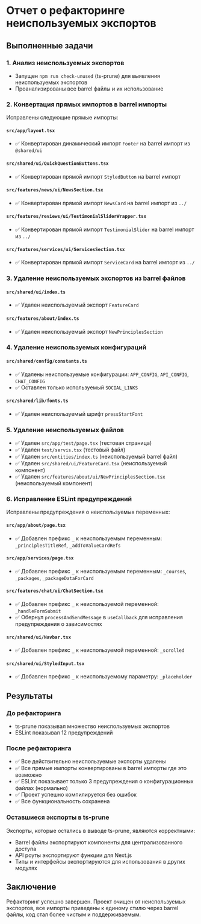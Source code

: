 # Отчет о рефакторинге неиспользуемых экспортов

## Выполненные задачи

### 1. Анализ неиспользуемых экспортов

- Запущен `npm run check-unused` (ts-prune) для выявления неиспользуемых экспортов
- Проанализированы все barrel файлы и их использование

### 2. Конвертация прямых импортов в barrel импорты

Исправлены следующие прямые импорты:

#### `src/app/layout.tsx`

- ✅ Конвертирован динамический импорт `Footer` на barrel импорт из `@shared/ui`

#### `src/shared/ui/QuickQuestionButtons.tsx`

- ✅ Конвертирован прямой импорт `StyledButton` на barrel импорт

#### `src/features/news/ui/NewsSection.tsx`

- ✅ Конвертирован прямой импорт `NewsCard` на barrel импорт из `../`

#### `src/features/reviews/ui/TestimonialSliderWrapper.tsx`

- ✅ Конвертирован прямой импорт `TestimonialSlider` на barrel импорт из `../`

#### `src/features/services/ui/ServicesSection.tsx`

- ✅ Конвертирован прямой импорт `ServiceCard` на barrel импорт из `../`

### 3. Удаление неиспользуемых экспортов из barrel файлов

#### `src/shared/ui/index.ts`

- ✅ Удален неиспользуемый экспорт `FeatureCard`

#### `src/features/about/index.ts`

- ✅ Удален неиспользуемый экспорт `NewPrinciplesSection`

### 4. Удаление неиспользуемых конфигураций

#### `src/shared/config/constants.ts`

- ✅ Удалены неиспользуемые конфигурации: `APP_CONFIG`, `API_CONFIG`, `CHAT_CONFIG`
- ✅ Оставлен только используемый `SOCIAL_LINKS`

#### `src/shared/lib/fonts.ts`

- ✅ Удален неиспользуемый шрифт `pressStartFont`

### 5. Удаление неиспользуемых файлов

- ✅ Удален `src/app/test/page.tsx` (тестовая страница)
- ✅ Удален `test/servis.tsx` (тестовый файл)
- ✅ Удален `src/entities/index.ts` (неиспользуемый barrel файл)
- ✅ Удален `src/shared/ui/FeatureCard.tsx` (неиспользуемый компонент)
- ✅ Удален `src/features/about/ui/NewPrinciplesSection.tsx` (неиспользуемый компонент)

### 6. Исправление ESLint предупреждений

Исправлены предупреждения о неиспользуемых переменных:

#### `src/app/about/page.tsx`

- ✅ Добавлен префикс `_` к неиспользуемым переменным: `_principlesTitleRef`, `_addToValueCardRefs`

#### `src/app/services/page.tsx`

- ✅ Добавлен префикс `_` к неиспользуемым переменным: `_courses`, `_packages`, `_packageDataForCard`

#### `src/features/chat/ui/ChatSection.tsx`

- ✅ Добавлен префикс `_` к неиспользуемой переменной: `_handleFormSubmit`
- ✅ Обернул `processAndSendMessage` в `useCallback` для исправления предупреждения о зависимостях

#### `src/shared/ui/Navbar.tsx`

- ✅ Добавлен префикс `_` к неиспользуемой переменной: `_scrolled`

#### `src/shared/ui/StyledInput.tsx`

- ✅ Добавлен префикс `_` к неиспользуемому параметру: `_placeholder`

## Результаты

### До рефакторинга

- ts-prune показывал множество неиспользуемых экспортов
- ESLint показывал 12 предупреждений

### После рефакторинга

- ✅ Все действительно неиспользуемые экспорты удалены
- ✅ Все прямые импорты конвертированы в barrel импорты где это возможно
- ✅ ESLint показывает только 3 предупреждения о конфигурационных файлах (нормально)
- ✅ Проект успешно компилируется без ошибок
- ✅ Все функциональность сохранена

### Оставшиеся экспорты в ts-prune

Экспорты, которые остались в выводе ts-prune, являются корректными:

- Barrel файлы экспортируют компоненты для централизованного доступа
- API роуты экспортируют функции для Next.js
- Типы и интерфейсы экспортируются для использования в других модулях

## Заключение

Рефакторинг успешно завершен. Проект очищен от неиспользуемых экспортов, все импорты приведены к единому стилю через barrel файлы, код стал более чистым и поддерживаемым.
